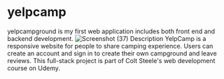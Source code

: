 # yelpcamp
yelpcampground is my first web application includes both front end and backend development.
![Screenshot (37)](https://user-images.githubusercontent.com/78617043/118142332-e5f9a700-b427-11eb-9cbe-4054fc63241f.png)
Description
YelpCamp is a responsive website for people to share camping experience. Users can create an account and sign in to create their own campground and leave reviews. This full-stack project is part of Colt Steele's web development course on Udemy.
